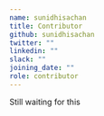 ```yaml
---
name: sunidhisachan
title: Contributor
github: sunidhisachan
twitter: ""
linkedin: ""
slack: ""
joining_date: ""
role: contributor
---
```


Still waiting for this
